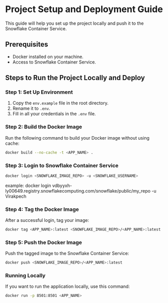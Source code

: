 # Project Setup and Deployment Guide

This guide will help you set up the project locally and push it to the Snowflake Container Service.

## Prerequisites

- Docker installed on your machine.
- Access to Snowflake Container Service.

## Steps to Run the Project Locally and Deploy

### Step 1: Set Up Environment

1. Copy the `env.example` file in the root directory.
2. Rename it to `.env`.
3. Fill in all your credentials in the `.env` file.

### Step 2: Build the Docker Image

Run the following command to build your Docker image without using cache:

```bash
docker build --no-cache -t <APP_NAME> .
```

### Step 3: Login to Snowflake Container Service

```bash
docker login <SNOWFLAKE_IMAGE_REPO> -u <SNOWFLAKE_USERNAME>
```
example: docker login vdbyyxh-ly00649.registry.snowflakecomputing.com/snowflake/public/my_repo -u Virakpech

### Step 4: Tag the Docker Image
After a successful login, tag your image:

```bash
docker tag <APP_NAME>:latest <SNOWFLAKE_IMAGE_REPO>/<APP_NAME>:latest
```

### Step 5: Push the Docker Image
Push the tagged image to the Snowflake Container Service:
```bash
docker push <SNOWFLAKE_IMAGE_REPO>/<APP_NAME>:latest
```

### Running Locally
If you want to run the application locally, use this command:
```bash
docker run -p 8501:8501 <APP_NAME>
```